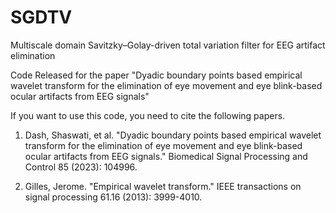 # SGDTV
Multiscale domain Savitzky–Golay-driven total variation filter for EEG artifact elimination

Code Released for the paper "Dyadic boundary points based empirical wavelet transform for the elimination of eye movement and eye blink-based ocular artifacts from EEG signals"

If you want to use this code, you need to cite the following papers.

1. Dash, Shaswati, et al. "Dyadic boundary points based empirical wavelet transform for the elimination of eye movement and eye blink-based ocular artifacts from EEG signals." Biomedical Signal Processing and Control 85 (2023): 104996.
   
3. Gilles, Jerome. "Empirical wavelet transform." IEEE transactions on signal processing 61.16 (2013): 3999-4010.
